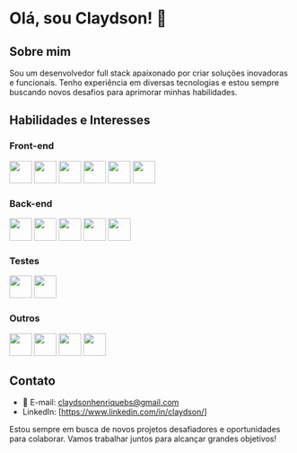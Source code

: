 # Olá, sou Claydson! 👋

## Sobre mim

Sou um desenvolvedor full stack apaixonado por criar soluções inovadoras e funcionais.
Tenho experiência em diversas tecnologias e estou sempre buscando novos desafios para aprimorar minhas habilidades.

## Habilidades e Interesses

### Front-end

<img src="https://cdn.jsdelivr.net/gh/devicons/devicon/icons/css3/css3-original.svg" width="40" height="40" />    <img src="https://cdn.jsdelivr.net/gh/devicons/devicon/icons/html5/html5-original.svg" width="40" height="40" />    <img src="https://cdn.jsdelivr.net/gh/devicons/devicon/icons/javascript/javascript-original.svg"   width="40" height="40"/>    <img src="https://cdn.jsdelivr.net/gh/devicons/devicon/icons/typescript/typescript-original.svg" width="40" height="40" />    <img src="https://cdn.jsdelivr.net/gh/devicons/devicon/icons/react/react-original.svg" width="40" height="40"/>    <img src="https://cdn.jsdelivr.net/gh/devicons/devicon/icons/redux/redux-original.svg" width="40" height="40"/>




### Back-end

<img src="https://cdn.jsdelivr.net/gh/devicons/devicon/icons/nodejs/nodejs-original.svg"  width="40" height="40"/>    <img src="https://cdn.jsdelivr.net/gh/devicons/devicon/icons/express/express-original.svg" width="40" height="40" />    <img src="https://cdn.jsdelivr.net/gh/devicons/devicon/icons/sequelize/sequelize-original.svg"  width="40" height="40"/>    <img src="https://cdn.jsdelivr.net/gh/devicons/devicon/icons/mysql/mysql-original.svg"  width="40" height="40"/>    <img src="https://cdn.jsdelivr.net/gh/devicons/devicon/icons/typescript/typescript-original.svg" width="40" height="40" />

### Testes
<img src="https://cdn.jsdelivr.net/gh/devicons/devicon/icons/jest/jest-plain.svg" width="40" height="40" />
<img src="https://cdn.jsdelivr.net/gh/devicons/devicon/icons/mocha/mocha-plain.svg" width="40" height="40" />


### Outros

<img src="https://cdn.jsdelivr.net/gh/devicons/devicon/icons/npm/npm-original-wordmark.svg" width="40" height="40" />
 <img loading="lazy" src="https://cdn.jsdelivr.net/gh/devicons/devicon/icons/git/git-original.svg" width="40" height="40"/>
<img src="https://cdn.jsdelivr.net/gh/devicons/devicon/icons/github/github-original.svg"  width="40" height="40"/>
<img src="https://cdn.jsdelivr.net/gh/devicons/devicon/icons/docker/docker-original.svg"  width="40" height="40"/>

## Contato

- 📧 E-mail: claydsonhenriquebs@gmail.com
- LinkedIn: [https://www.linkedin.com/in/claydson/]

Estou sempre em busca de novos projetos desafiadores e oportunidades para colaborar. Vamos trabalhar juntos para alcançar grandes objetivos!
